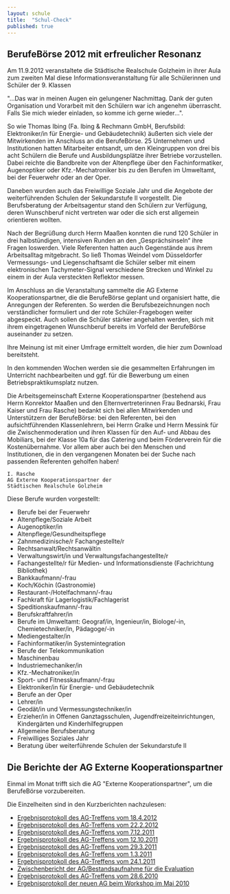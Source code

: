 ```yaml
---
layout: schule
title:  "Schul-Check"
published: true
---
```


## BerufeBörse 2012 mit erfreulicher Resonanz

Am 11.9.2012 veranstaltete die Städtische Realschule Golzheim in ihrer Aula zum zweiten Mal diese Informationsveranstaltung für alle Schülerinnen und Schüler der 9. Klassen

"...Das war in meinen Augen ein gelungener Nachmittag. Dank der guten Organisation und Vorarbeit mit den Schülern war ich angenehm überrascht. Falls Sie mich wieder einladen, so komme ich gerne wieder…". 

So wie Thomas Ibing (Fa. Ibing & Rechmann GmbH, Berufsbild: Elektroniker/in für Energie- und Gebäudetechnik) äußerten sich viele der Mitwirkenden im Anschluss an die BerufeBörse. 25 Unternehmen und Institutionen hatten Mitarbeiter entsandt, um den Kleingruppen von drei bis acht Schülern die Berufe und Ausbildungsplätze ihrer Betriebe vorzustellen. Dabei reichte die Bandbreite von der Altenpflege über den Fachinformatiker, Augenoptiker oder Kfz.-Mechatroniker bis zu den Berufen im Umweltamt, bei der Feuerwehr oder an der Oper. 

Daneben wurden auch das Freiwillige Soziale Jahr und die Angebote der weiterführenden Schulen der Sekundarstufe II vorgestellt. Die Berufsberatung der Arbeitsagentur stand den Schülern zur Verfügung, deren Wunschberuf nicht vertreten war oder die sich erst allgemein orientieren wollten.

Nach der Begrüßung durch Herrn Maaßen konnten die rund 120 Schüler in drei halbstündigen, intensiven Runden an den „Gesprächsinseln“ ihre Fragen loswerden. Viele Referenten hatten auch Gegenstände aus ihrem Arbeitsalltag mitgebracht. So ließ Thomas Weindel vom Düsseldorfer Vermessungs- und Liegenschaftsamt die Schüler selber mit einem elektronischen Tachymeter-Signal verschiedene Strecken und Winkel zu einem in der Aula versteckten Reflektor messen.

Im Anschluss an die Veranstaltung sammelte die AG Externe Kooperationspartner, die die BerufeBörse geplant und organisiert hatte, die Anregungen der Referenten. So werden die Berufsbezeichnungen noch verständlicher formuliert und der rote Schüler-Fragebogen weiter abgespeckt. Auch sollen die Schüler stärker angehalten werden, sich mit ihrem eingetragenen Wunschberuf bereits im Vorfeld der BerufeBörse auseinander zu setzen. 

Ihre Meinung ist mit einer Umfrage ermittelt worden, die hier zum Download bereitsteht.

In den kommenden Wochen werden sie die gesammelten Erfahrungen im Unterricht nachbearbeiten und ggf. für die Bewerbung um einen Betriebspraktikumsplatz nutzen.

Die Arbeitsgemeinschaft Externe Kooperationspartner (bestehend aus Herrn Konrektor Maaßen und den Elternvertreterinnen Frau Bednarski, Frau Kaiser und Frau Rasche) bedankt sich bei allen Mitwirkenden und Unterstützern der BerufeBörse: bei den Referenten, bei den aufsichtführenden Klassenlehrern, bei Herrn Gralke und Herrn Messink für die Zwischenmoderation und ihren Klassen für den Auf- und Abbau des Mobiliars, bei der Klasse 10a für das Catering und beim Förderverein für die Kostenübernahme. Vor allem aber auch bei den Menschen und Institutionen, die in den vergangenen Monaten bei der Suche nach passenden Referenten geholfen haben!

	I. Rasche
	AG Externe Kooperationspartner der
	Städtischen Realschule Golzheim 

Diese Berufe wurden vorgestellt:

- Berufe bei der Feuerwehr
- Altenpflege/Soziale Arbeit
- Augenoptiker/in
- Altenpflege/Gesundheitspflege
- Zahnmedizinische/r Fachangestellte/r
- Rechtsanwalt/Rechtsanwältin
- Verwaltungswirt/in und Verwaltungsfachangestellte/r
- Fachangestellte/r für Medien- und Informationsdienste (Fachrichtung Bibliothek)
- Bankkaufmann/-frau
- Koch/Köchin (Gastronomie)
- Restaurant-/Hotelfachmann/-frau
- Fachkraft für Lagerlogistik/Fachlagerist
- Speditionskaufmann/-frau
- Berufskraftfahrer/in
- Berufe im Umweltamt: Geograf/in, Ingenieur/in, Biologe/-in, Chemietechniker/in, Pädagoge/-in
- Mediengestalter/in
- Fachinformatiker/in Systemintegration
- Berufe der Telekommunikation
- Maschinenbau
- Industriemechaniker/in
- Kfz.-Mechatroniker/in
- Sport- und Fitnesskaufmann/-frau
- Elektroniker/in für Energie- und Gebäudetechnik
- Berufe an der Oper
- Lehrer/in
- Geodät/in und Vermessungstechniker/in
- Erzieher/in in Offenen Ganztagsschulen, Jugendfreizeiteinrichtungen, Kindergärten und Kinderhilfegruppen
- Allgemeine Berufsberatung
- Freiwilliges Soziales Jahr
- Beratung über weiterführende Schulen der Sekundarstufe II	  

## Die Berichte der AG Externe Kooperationspartner

Einmal im Monat trifft sich die AG "Externe Kooperationspartner", um die BerufeBörse vorzubereiten. 

Die Einzelheiten sind in den Kurzberichten nachzulesen:

- [Ergebnisprotokoll des AG-Treffens vom 18.4.2012](res/20120418-bericht-externe-kooperationspartner.pdf)
- [Ergebnisprotokoll des AG-Treffens vom 22.2.2012](res/20120222-bericht-externe-kooperationspartner.pdf)
- [Ergebnisprotokoll des AG-Treffens vom 7.12.2011](res/20111207-bericht-externe-kooperationspartner.pdf)
- [Ergebnisprotokoll des AG-Treffens vom 12.10.2011](res/20111012-bericht-externe-kooperationspartner.pdf)
- [Ergebnisprotokoll des AG-Treffens vom 29.3.2011](res/20110329-bericht-externe-kooperationspartner.pdf)
- [Ergebnisprotokoll des AG-Treffens vom 1.3.2011](res/20110301-bericht-externe-kooperationspartner.pdf)
- [Ergebnisprotokoll des AG-Treffens vom 24.1.2011](res/20110124-bericht-externe-kooperationspartner.pdf)
- [Zwischenbericht der AG/Bestandsaufnahme für die Evaluation](res/zwischenbericht-der-ag-externe-kooperationspar.pdf)
- [Ergebnisprotokoll des AG-Treffens vom 28.6.2010](res/20100628-bericht-externe-kooperationspartner.pdf)
- [Ergebnisprotokoll der neuen AG beim Workshop im Mai 2010](res/bericht-der-arbeitsgruppe-4-vom-workshop.pdf)


<!--

# Schul-Check - wie alles begann

## Wir machen uns wieder auf den Weg!

Vor fünf Jahren - aufgestört durch den Amoklauf in Erfurt - hatten wir unsere Schule in einer gemeinsamen Anstrengung von Schülern, Lehrern und Eltern mit folgenden Fragen unter die Lupe genommen:

- Was ist eine gute Schule?
- Wie kommen Eltern, Lehrer und Schüler besser ins Gespräch?
- Wie kann eine Schule heute ihre Schüler für die Zukunft fit machen?
- Wie kann die Schule ihren Beitrag für eine Erziehung zur Nachhaltigkeit leisten?
- Wie erwerben Schüler die Kompetenzen, die sie dazu befähigen, sich in einer immer komplexeren Welt zurecht zu finden und diese im Sinne der Agenda 21 mitzugestalten?

Nun - in dem Jahr, in dem unsere Schule ihren 100. Geburtstag feiert - möchten wir untersuchen, was aus unseren Vorhaben und Hoffnungen geworden ist. Was hatte Bestand? Was hat sich nicht bewährt? Woran sollten wir weiter arbeiten - und was wollen wir für die Zukunft erreichen?

So wurde in der Schulkonferenz am 29.10.2009 beschlossen, sich wieder ein Stück weiter auf den Weg zu einer im Wortsinn "guten Schule" zu machen! 

Auf diesen Seiten möchten wir in Zukunft alle Interessierten und/oder Beteiligten informieren und an den Arbeitsfortschritten teilhaben lassen. Die Arbeitsgruppen werden sich selber organisieren, so dass sich auch für die Teilnehmer eine Chance zum Mitmachen bietet, die nur wenig Zeit haben! Auch ein späterer Einstieg oder Wechsel ist möglich - wer teilnehmen möchte, wendet sich einfach bei Frau Rasche unter Schulcheck2010@web.de und erfährt von ihr, wie der Stand der Dinge ist und an wen er sich wenden kann. Wir freuen uns über jede Anregung und jede Mitwirkung!

## Ideen-Schmiede erfolgreich gestartet

Herzlichen Dank an alle Schüler, Lehrer und Eltern, die bei diesem sonnigen Wetter gekommen waren, um zum Gelingen des "Workshop Schul-Check 2010" beizutragen! 

Immerhin 36 Teilnehmer kamen am 29.5. zusammen, um Ideen auszutauschen: Was kann und muss getan werden, um das Leben und Lernen an unserer Schule weiter zu verbessern? Es hätten gerne noch ein paar Besucher mehr sein dürfen, aber auch in dieser Konstellation wurden schon gute Ergebnisse erzielt! In alle Arbeitsgruppen können weitere Mitwirkende jederzeit einsteigen! Wer Interesse hat, kann Frau Rasche unter Schulcheck2010@web.de anmailen. 

Die vier Arbeitsgruppen "Fachunterricht/Individuelle Förderung", "Schulleben/Kommunikation in der Schulgemeinschaft", "Gebäude & Gelände" und "Externe Kooperationspartner" setzten zunächst thematische Schwerpunkte. Teilweise stimmten sie schon Termine ab, bereiteten die nächsten Treffen inhaltlich vor und formulierten Kooperationsbedarf mit AGs und Schulgremien.

## Interesse an diesen Themen?

Natürlich bleiben bei einem Workshop immer Themen und Ideen, die noch nicht aufgegriffen werden konnten: 

- Unterrichtsprojekte zu „Strom-/Wassersparen/Klima/Recycling“
- Projekte zum Thema „Gesunde Ernährung“
- Konzept des Umgangs mit Hausaufgaben an der Schule
- Projekte zur Sprache und Sprachkultur
- Theaterprojekte
- Projekte zum menschlichen Miteinander in der Schule
- Entwicklung eines „Wir-Gefühls“ an unserer Schule (T-Shirts u.ä.)
- Fächerübergreifende Bearbeitung des WIU-Startprojekts zur Einschulung „Wir malen uns Erde und Menschen aus“
- Stärkere Nutzung der Aquazoo-Kooperation
- Unterstützung der Togo-AG
- Gründung einer Schüler-Firma (z.B. mit fair gehandelten Produkten)
- Kooperation/Austausch mit einer englischen Schule Bei Interesse einfach eine Email an steinberg40474@web.de

Wer sich für eines der Themen stark machen will und es mit anderen Eltern, Schülern und Lehrern zusammen nach vorne bringen möchte, braucht nur Frau Rasche von der Steuergruppe eine Email an Schulcheck@web.de zu schicken. 

Sie wird sich darum kümmern - versprochen!

-->
